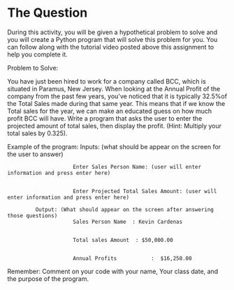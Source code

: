 # The Question
During this activity, you will be given a hypothetical problem to solve and you will create a Python program that will solve this problem for you. You can follow along with the tutorial video posted above this assignment to help you complete it. 

Problem to Solve:

You have just been hired to work for a company called BCC, which is situated in Paramus, New Jersey. When looking at the Annual Profit of the company from the past few years, you've noticed that it is typically 32.5%of the Total Sales made during that same year. This means that if we know the Total sales for the year, we can make an educated guess on how much profit BCC will have. Write a program that asks the user to enter the projected amount of total sales, then display the profit. (Hint: Multiply your total sales by 0.325).

Example of the program:
              Inputs: (what should be appear on the screen for the user to answer)


                         Enter Sales Person Name: (user will enter information and press enter here)


                         Enter Projected Total Sales Amount: (user will enter information and press enter here)

             Output: (What should appear on the screen after answering those questions)         
                         Sales Person Name  : Kevin Cardenas


                         Total sales Amount  : $50,000.00


                         Annual Profits           :  $16,250.00
                   
Remember:  Comment on your code with your name, Your class date, and the purpose of the program.